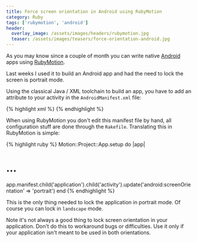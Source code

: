 ```yaml
---
title: Force screen orientation in Android using RubyMotion
category: Ruby
tags: ['rubymotion', 'android']
header:
  overlay_image: /assets/images/headers/rubymotion.jpg
  teaser: /assets/images/teasers/force-orientation-android.jpg
---
```


As you may know since a couple of month you can write native [Android](https://www.android.com) apps using [RubyMotion](http://www.rubymotion.com).

Last weeks I used it to build an Android app and had the need to lock the screen is portrait mode.

Using the classical Java / XML toolchain to build an app, you have
to add an attribute to your activity in the `AndroidManifest.xml` file:

{% highlight xml %}
<activity android:name="MainActivity" android:label="Awesome App" android:screenOrientation="portrait" >
{% endhighlight %}

When using RubyMotion you don't edit this manifest file by hand, all
configuration stuff are done through the `Rakefile`. Translating this in
RubyMotion is simple:

{% highlight ruby %}
Motion::Project::App.setup do |app|
  # …
  app.manifest.child('application').child('activity').update('android:screenOrientation' => 'portrait')
end
{% endhighlight %}

This is the only thing needed to lock the application in portrait mode. Of course you can lock in `landscape` mode.

Note it's not always a good thing to lock screen orientation in your application. Don't do this to workaround bugs or difficulties. Use it only if
your application isn't meant to be used in both orientations.
